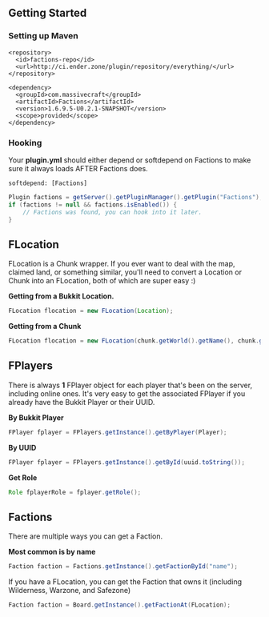 ## Getting Started
### Setting up Maven
```        
<repository>
  <id>factions-repo</id>
  <url>http://ci.ender.zone/plugin/repository/everything/</url>
</repository>
```


```        
<dependency>
  <groupId>com.massivecraft</groupId>
  <artifactId>Factions</artifactId>
  <version>1.6.9.5-U0.2.1-SNAPSHOT</version>
  <scope>provided</scope>
</dependency>
```
### Hooking
Your **plugin.yml** should either depend or softdepend on Factions to make sure it always loads AFTER Factions does.
```
softdepend: [Factions]
```

```java
Plugin factions = getServer().getPluginManager().getPlugin("Factions");
if (factions != null && factions.isEnabled()) {
    // Factions was found, you can hook into it later.
}
```

## FLocation
FLocation is a Chunk wrapper. If you ever want to deal with the map, claimed land, or something similar, you'll need to convert a Location or Chunk into an FLocation, both of which are super easy :)

**Getting from a Bukkit Location.**
```java
FLocation flocation = new FLocation(Location);
```

**Getting from a Chunk**
```java
FLocation flocation = new FLocation(chunk.getWorld().getName(), chunk.getX(), chunk.getZ());
```

## FPlayers
There is always **1** FPlayer object for each player that's been on the server, including online ones. It's very easy to get the associated FPlayer if you already have the Bukkit Player or their UUID.

**By Bukkit Player**
```java
FPlayer fplayer = FPlayers.getInstance().getByPlayer(Player);
```

**By UUID**
```java
FPlayer fplayer = FPlayers.getInstance().getById(uuid.toString());
```
**Get Role**
```java
Role fplayerRole = fplayer.getRole();
``` 

## Factions
There are multiple ways you can get a Faction.

**Most common is by name**
```java
Faction faction = Factions.getInstance().getFactionById("name");
```

If you have a FLocation, you can get the Faction that owns it (including Wilderness, Warzone, and Safezone)
```java
Faction faction = Board.getInstance().getFactionAt(FLocation);
```